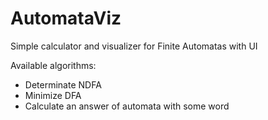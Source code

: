 # AutomataViz

Simple calculator and visualizer for Finite Automatas with UI

Available algorithms:
* Determinate NDFA
* Minimize DFA
* Calculate an answer of automata with some word
